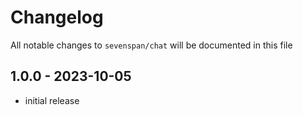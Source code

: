 # Changelog

All notable changes to `sevenspan/chat` will be documented in this file

## 1.0.0 - 2023-10-05

- initial release

